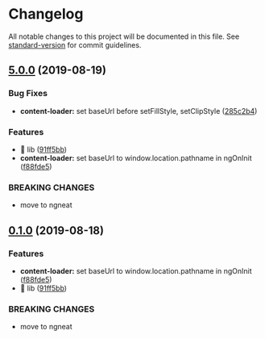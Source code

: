 # Changelog

All notable changes to this project will be documented in this file. See [standard-version](https://github.com/conventional-changelog/standard-version) for commit guidelines.

## [5.0.0](https://github.com/ngneat/content-loader/compare/v3.0.0...v5.0.0) (2019-08-19)

### Bug Fixes

- **content-loader:** set baseUrl before setFillStyle, setClipStyle ([285c2b4](https://github.com/ngneat/content-loader/commit/285c2b4))

### Features

- 🎸 lib ([91ff5bb](https://github.com/ngneat/content-loader/commit/91ff5bb))
- **content-loader:** set baseUrl to window.location.pathname in ngOnInit ([f88fde5](https://github.com/ngneat/content-loader/commit/f88fde5))

### BREAKING CHANGES

- move to ngneat

## [0.1.0](https://github.com/ngneat/content-loader/compare/v3.0.0...v0.1.0) (2019-08-18)

### Features

- **content-loader:** set baseUrl to window.location.pathname in ngOnInit ([f88fde5](https://github.com/ngneat/content-loader/commit/f88fde5))
- 🎸 lib ([91ff5bb](https://github.com/ngneat/content-loader/commit/91ff5bb))

### BREAKING CHANGES

- move to ngneat
